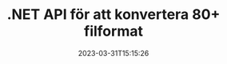 ---
############################# Static ############################
layout: "product"
date: 2023-03-31T15:15:26
draft: false

product: "Conversion"
product_tag: "conversion"
platform: .NET
platform_tag: net

############################# Head ############################
head_title: "C# .NET Document Conversion API | Konvertera PDF Word Excel PPTX HTML-bilder"
head_description: "C# .NET Document Conversion API. Konvertera PDF Word DOC DOCX, Excel-kalkylblad PPT PPTX, HTML, PSD, MPT MPP, E-post MSG EMLX, AutoCAD & bildfilformat."

############################# Header ############################
title: ".NET API för att konvertera 80+ filformat"
description: "Enkelt API för att integrera dokument- och bildkonverteringsfunktioner i .NET-applikationer utan att installera någon extern programvara."
button:
    enable: true
    icon: "fas fa-arrow-down"
    label: "Ladda ner gratis provversion"
    link: "https://downloads.groupdocs.com/conversion/net"

############################# SubMenu ############################
submenu:
    enable: true
    
    left:
        img_alt: "GroupDocs.Conversion for .NET"
        image: "https://www.groupdocs.cloud/templates/groupdocs/images/product-logos/groupdocs-conversion-net.png"
        product: "GroupDocs.Conversion"
        platform: ".NET"

    middle:
        button:
            # button loop
            - link: "#overview"
              text: "Översikt"

            # button loop
            - link: "#features"
              text: "Funktioner"

            # button loop
            - link: "#support"
              text: "Stöd"

            # button loop
            - link: "https://products.groupdocs.app/conversion"
              text: "Live-demo"

            # button loop
            - link: "https://purchase.groupdocs.com/pricing/conversion/net"
              text: "Prissättning"

    right:
        link_download: "https://www.nuget.org/packages/GroupDocs.Conversion"
        link_learn: "https://docs.groupdocs.com/conversion/net/"
        link_buy: "https://purchase.groupdocs.com"

############################# Overview ############################
overview:
    enable: true
    content: |
      GroupDocs.Conversion for .NET erbjuder en enkel uppsättning API:er, som gör det möjligt för utvecklare att bygga kraftfulla dokumentkonverteringsapplikationer i C#, ASP.NET och andra .NET-relaterade teknologier. GroupDocs.Conversion for .NET API tillhandahåller snabb, effektiv och pålitlig filkonverteringslösning till dina slutanvändare. Det stöder att utföra exakta konverteringar bland alla populära affärsdokumentformat inklusive: PDF, HTML, e-post, Microsoft Word-dokument, Excel-kalkylblad, PowerPoint-presentationer, Project, Photoshop, CorelDraw, AutoCAD, diagram, rasterbildsfilformat och många fler. Dokumentkonverteringsbiblioteket upptäcker automatiskt källdokumentformat och ger dig all kontroll att konvertera antingen hela dokumentet eller specifika sidor till önskat utdataformat. Det är enklare att ersätta saknade teckensnitt med föredragna och lägga till text- eller bildvattenstämplar på vilken dokumentsida som helst.

      GroupDocs.Conversion for .NET kan användas för att utveckla applikationer i alla utvecklingsmiljöer som riktar sig till .NET-plattformen. Den är kompatibel med alla .NET-baserade språk och stöder populära operativsystem (Windows, Linux, MacOS) där Mono- eller .NET-ramverk (inklusive .NET Core) kan installeras.
    tabs:
      enable: true
      
      ## TAB ONE ##
      tab_one:
        description: |
          Följande är en översikt över GroupDocs.Conversion for .NET:
        
        right:
          enable: true
          icon: "fab fa-html5"
          title: "Översikt"
          content: |
            * Autoupptäck filtyp
            * Konvertera dokument
            * Konvertera presentationer
            * Konvertera kalkylblad
            * Konvertera rasterbilder
            * Konvertera PDF-dokument
            * Konvertera andra format
            * Applicera vattenstämpel
            * Ange fillösenord
            * Anpassa konvertering

      ## TAB TWO ##
      tab_two:
        description: |
          GroupDocs.Conversion for .NET stöder konvertering mellan alla populära och vanliga [dokumentfilformat](https://docs.groupdocs.com/conversion/net/supported-document-formats/).

        left:
          enable: true
          table:
            # table loop
            - title: "Konvertera från:"
              content: |
                * **Dokument**: DOC, DOCX, DOCM, DOT, DOTX, DOTM, RTF, TXT, ODT, OTT
                * **Kalkylblad**: XLS, XLSX, XLSM, XLSB, CSV, XLS2003, ODS, TSV, XLT, XLTX, XLTM, XLAM, FODS, SXC
                * **Presentationer**: PPT, PPTX, PPS, PPSX, ODP, POT, POTX, POTM, PPTM, PPSM, FODP
                * **Bilder**: TIF, TIFF, JPG, JPEG, PNG, GIF, BMP, ICO, DIB, JPC, JPEG-LS, JPEG2000
                * **Bärbar**: PDF, XPS, OXPS, EPUB
                * **HTML**: HTM, HTML, MHTML
                * **Metafiler**: EMZ, WMZ
                * **PhotoShop**: PSD
                * **Projekt**: MPP, MPT, MPX
                * **Outlook**: PST, OST
                * **E-post**: MSG, EML, EMLX
                * **Diagram**: VSD, VSDX, VSDM, VSS, VSSM, VST, VSTM, VSX, VTX, VDW, VDX, SVG, SVGZ
                * **AutoCAD**: DXF, DWG, DWF, STL, IFC, DWT
                * **PostScript**: EPS, PS, PSL, CGM
                * **CorelDRAW**: CDR, CMX
                * **Övrigt**: VCF, PLT, LGS, OTG, MD, AI, LOG

        right:
          enable: true
          table:
            # table loop
            - title: "Konvertera till:"
              content: |
                * **Dokument**: DOC, DOCX, DOCM, DOT, DOTX, DOTM, RTF, TXT, ODT, OTT
                * **Kalkylblad**: XLS, XLSX, XLSM, XLSB, CSV, XLS2003, TSV, XLTX, ODS, XLAM, FODS, DIF, SXC
                * **Presentationer**: PPT, PPTX, PPS, PPSX, ODP, POTX, POTM, PPTM, PPSM, FODP
                * **Bilder**: TIF, TIFF, JPG, JPEG, PNG, GIF, BMP, ICO, JPEG2000
                * **Metafiler**: EMF, WMF, EMZ, WMZ
                * **Diagram**: SVGZ
                * **Bärbar**: PDF, XPS
                * **HTML**: HTM, HTML, MHTML
                **Övrigt**: MD

      ## TAB THREE ##
      tab_three:
        description: |
          GroupDocs.Conversion for .NET stöder följande operativsystem, ramar och pakethanterare:
      
        left:
          enable: true
          table:
            # table loop
            - icon: "fab fa-windows"
              title: "Operativsystem"
              content: |
                Windows Desktop, Windows Server, Windows Azure, Linux, MacOS

            # table loop
            - icon: "fas fa-code"
              title: "Ramar som stöds"
              content: |
                Frameworks: .NET Framework, .NET Standard, .NET Core, Mono

        right:
          enable: true
          table:
            # table loop
            - icon: "fas fa-box"
              title: "Pakethanterare"
              content: |
                Nuget

            # table loop
            - icon: "fas fa-tools"
              title: "Pakethanterare"
              content: |
                Microsoft Visual Studio, Xamarin, MonoDevelop

############################# Features ############################
features:
    enable: true
    title: "GroupDocs.Conversion for .NET-funktioner"

    feature:
      # feature loop
      - icon: "fas fa-copy"
        content: "Enkel integration och uppmätta licenser"

      # feature loop
      - icon: "fas fa-eye"
        content: "Ställ in standardzoomalternativ när du konverterar till ord, bilder eller celler"

      # feature loop
      - icon: "fas fa-bolt"
        content: "Konvertera till/från alla populära rasterbildsformat & tilldela bild-DPI, höjd och bredd"
      
      # feature loop
      - icon: "fas fa-file-powerpoint"
        content: "Konvertera PDF och bild till gråskala och linjärisera PDF-dokument för webben"

      # feature loop
      - icon: "fas fa-code"
        content: "Ange bokmärkesnivå, rubriknivå och utökad nivå i Word till PDF/XPS-konvertering"

      # feature loop
      - icon: "fas fa-cloud"
        content: "Konfigurera och placera vattenstämpel i konverterat dokument som bakgrund för visning bakom text"

      # feature loop
      - icon: "fas fa-remove-format"
        content: "Gör e-posthuvud under konvertering från e-post"

      # feature loop
      - icon: "fas fa-comment-slash"
        content: "Ställ in anpassade teckensnittskataloger och ladda/ersätt teckensnitt explicit under dokumentkonvertering"

      # feature loop
      - icon: "fas fa-location-arrow"
        content: "Ställ in standardteckensnitt för att ersätta saknade teckensnitt för konvertering av dokument, bilder och kalkylblad"

      # feature loop
      - icon: "fas fa-wrench"
        content: "Konvertera kalkylblad med rutnätslinjer och ta bort kommentarer från bilder under konvertering"

      # feature loop
      - icon: "fas fa-columns"
        content: "Konvertera specifika dokumentsidor som PDF-format & Konvertera specifika cellintervall i kalkylblad"

      # feature loop
      - icon: "fas fa-file-word"
        content: "Visa dolda ark och hoppa över tomma rader och kolumner medan du konverterar kalkylblad"

      # feature loop
      - icon: "fas fa-envelope"
        content: "Räkna totalt antal sidor i ett dokument och ställ in lösenord till oskyddat dokument under konvertering"

      # feature loop
      - icon: "fas fa-print"
        content: "Alternativ för att ta bort kommentarer och inbäddade filer från PDF"

      # feature loop
      - icon: "fas fa-file-archive"
        content: "Skapa HTML 5-kompatibel uppmärkning när du konverterar till HTML"

      # feature loop
      - icon: "fas fa-lock"
        content: "Upptäck källtyp automatiskt och returnera alla möjliga omvandlingar vid konvertering från ström"

      # feature loop
      - icon: "fas fa-file-code"
        content: "Möjlighet att returnera varje sida i separat ström medan du konverterar till PDF eller HTML"
      
      # feature loop
      - icon: "fas fa-fill-drip"
        content: "Visa/dölj markeringar, kommentarer och spåra ändringar medan du konverterar från Word"

      # feature loop
      - icon: "fas fa-file-excel"
        content: "DOCX till Tiff G3-konvertering med skuggningsalternativ"

      # feature loop
      - icon: "fas fa-heading"
        content: "Konvertera specifika layouter vid konvertering från CAD-dokument"

      # feature loop
      - icon: "fas fa-project-diagram"
        content: "Automatisk namngivning när du sparar konverterat dokument till fil"

      # feature loop
      - icon: "fas fa-cube"
        content: "Metered Licensing stöds för att faktureras baserat på användningen av API"

      # feature loop
      - icon: "fab fa-uncharted"
        content: "Konvertera diagram till ordbehandlingsfilformat"
      
      # feature loop
      - icon: "fab fa-uncharted"
        content: "Lägg till sidnummer när du konverterar HTML till ordbehandlingsdokument"

      # feature loop
      - icon: "fab fa-uncharted"
        content: "Konvertera XML-dokument till valfritt format utan transformation"

      # feature loop
      - icon: "fab fa-uncharted"
        content: "Övervaka filkonverteringsförlopp (start, slut) direkt från klientsidans applikation"

    more_feature:
      # more_feature_loop
      - title: "Konvertera enkelt dokumentformat"
        content: |
          Med GroupDocs.Conversion for .NET är det mycket enkelt att konvertera dokumentfilformat. Följande exempel visar hur du konverterar en PDF-fil till en DOC-fil med C#:  
            
          {features.more_feature.step1} 
          {features.more_feature.step2} 
          {features.more_feature.step3} 
            
          ```csharp    
           // Ladda källfilen DOCX för konvertering
          var converter = new GroupDocs.Conversion.Converter("input.docx");
          // Förbered konverteringsalternativ för målformat PDF
          var convertOptions = converter.GetPossibleConversions()["pdf"].ConvertOptions;
          // Konvertera till formatet PDF
          converter.Convert("output.pdf", convertOptions);
          ```
            
      # more_feature_loop
      - title: "Konvertering till bildformat"
        content: "GroupDocs.Conversion for .NET kan användas för att utveckla applikationer i alla utvecklingsmiljöer som riktar sig till .NET-plattformen. Den är kompatibel med alla .NET-baserade språk och stöder populära operativsystem (Windows, Linux, MacOS) där Mono- eller .NET-ramverk (inklusive .NET Core) kan installeras."

      # more_feature_loop
      - title: "Stöder olika PDF-formattyper"
        content: |
          GroupDocs.Conversion for .NET API stöder dokumentkonvertering till följande PDF-typer/format:  
            
          * PdfA_1A
          * PdfA_1B
          * PdfA_2A
          * PdfA_3A
          * PdfA_2B
          * PdfA_2U
          * PdfA_3B
          * PdfA_3U
          * v1_3
          * v1_4
          * v1_5
          * v1_6
          * v1_7
          * PdfX_1A
          * PdfX3

############################# Support ############################
support:
    enable: true

############################# Solutions ############################
solutions:
    enable: true
    title: "GroupDocs.Conversion erbjuder API:er för dokumentkonvertering för andra populära utvecklingsmiljöer"

    solution:
        # solution loop
        - img_alt: "GroupDocs.Conversion för Java"
          image: "https://www.groupdocs.cloud/templates/groupdocs/images/product-logos/groupdocs-conversion-java.png"
          product: "GroupDocs.Conversion"
          platform: "Java"
          link: "/conversion/java/"

############################# Back to top ###############################
back_to_top:
  enable: true
---